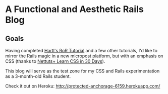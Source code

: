 # A Functional and Aesthetic Rails Blog

## Goals

Having completed [Hartl's RoR Tutorial](http://ruby.railstutorial.org) and a few other tutorials, I'd like to mirror the Rails magic in a new micropost platform, but with an emphasis on CSS (thanks to [Nettuts+ Learn CSS in 30 Days](http://learncss.tutsplus.com/)).

This blog will serve as the test zone for my CSS and Rails experimentation as a 3-month-old Rails student.

Check it out on Heroku: http://protected-anchorage-6159.herokuapp.com/